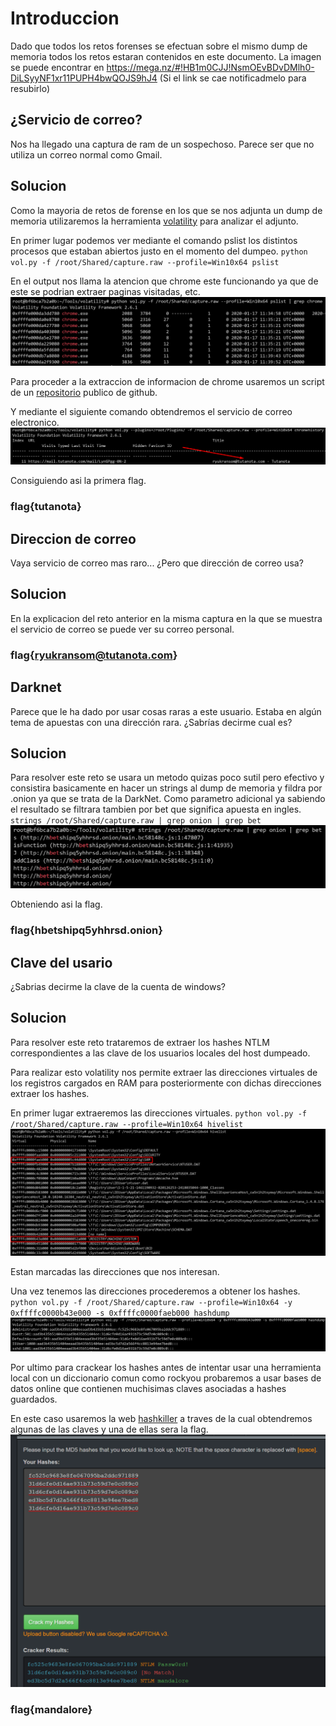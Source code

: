# Introduccion
Dado que todos los retos forenses se efectuan sobre el mismo dump de memoria todos los retos estaran contenidos en este documento.
La imagen se puede encontrar en https://mega.nz/#!HB1m0CJJ!NsmOEvBDvDMlh0-DiLSyyNF1xr11PUPH4bwQOJS9hJ4
(Si el link se cae notificadmelo para resubirlo)

## ¿Servicio de correo?
Nos ha llegado una captura de ram de un sospechoso.
Parece ser que no utiliza un correo normal como Gmail.

## Solucion
Como la mayoria de retos de forense en los que se nos adjunta un dump de memoria utilizaremos la herramienta [volatility](https://github.com/volatilityfoundation/volatility) para analizar el adjunto.

En primer lugar podemos ver mediante el comando pslist los distintos procesos que estaban abiertos justo en el momento del dumpeo.
`python vol.py -f /root/Shared/capture.raw --profile=Win10x64 pslist`

En el output nos llama la atencion que chrome este funcionando ya que de este se podrian extraer paginas visitadas, etc.
![pslist](./assets/pslist.png)

Para proceder a la extraccion de informacion de chrome usaremos un script de un [repositorio](https://github.com/superponible/volatility-plugins) publico de github.

Y mediante el siguiente comando obtendremos el servicio de correo electronico.
![chromehistory](./assets/chromehistory.png)

Consiguiendo asi la primera flag.

### flag{tutanota}

## Direccion de correo
Vaya servicio de correo mas raro... ¿Pero que dirección de correo usa?

## Solucion
En la explicacion del reto anterior en la misma captura en la que se muestra el servicio de correo se puede ver su correo personal.

### flag{ryukransom@tutanota.com}

## Darknet
Parece que le ha dado por usar cosas raras a este usuario. Estaba en algún tema de apuestas con una dirección rara. ¿Sabrías decirme cual es?

## Solucion
Para resolver este reto se usara un metodo quizas poco sutil pero efectivo y consistira basicamente en hacer un strings al dump de memoria y fildra por .onion ya que se trata de la DarkNet. Como parametro adicional ya sabiendo el resultado se filtrara tambien por bet que significa apuesta en ingles.
`strings /root/Shared/capture.raw | grep onion | grep bet`
![onion](./assets/onion.png)

Obteniendo asi la flag.

### flag{hbetshipq5yhhrsd.onion}

## Clave del usario
¿Sabrias decirme la clave de la cuenta de windows?

## Solucion
Para resolver este reto trataremos de extraer los hashes NTLM correspondientes a las clave de los usuarios locales del host dumpeado.

Para realizar esto volatility nos permite extraer las direcciones virtuales de los registros cargados en RAM para posteriormente con dichas direcciones extraer los hashes.

En primer lugar extraeremos las direcciones virtuales.
`python vol.py -f /root/Shared/capture.raw --profile=Win10x64 hivelist`
![hivelist](./assets/hivelist.png)

Estan marcadas las direcciones que nos interesan.

Una vez tenemos las direcciones procederemos a obtener los hashes.
`python vol.py -f /root/Shared/capture.raw --profile=Win10x64 -y 0xffffc0000b43e000 -s 0xffffc0000faeb000 hashdump`
![hashdump](./assets/hashdump.png)

Por ultimo para crackear los hashes antes de intentar usar una herramienta local con un diccionario comun como rockyou probaremos a usar bases de datos online que contienen muchisimas claves asociadas a hashes guardados.

En este caso usaremos la web [hashkiller](https://hashkiller.co.uk/Cracker/MD5) a traves de la cual obtendremos algunas de las claves y una de ellas sera la flag.
![hashkiller](./assets/hashkiller.png)

### flag{mandalore}